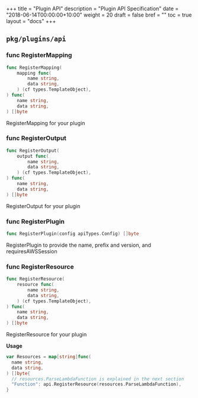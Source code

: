 +++
title = "Plugin API"
description = "Plugin API Specification"
date = "2018-06-14T00:00:00+10:00"
weight = 20
draft = false
bref = ""
toc = true
layout  = "docs"
+++


## `pkg/plugins/api`

### func RegisterMapping

```go
func RegisterMapping(
    mapping func(
        name string,
        data string,
    ) (cf types.TemplateObject),
) func(
    name string,
    data string,
) []byte
```

RegisterMapping for your plugin

### func RegisterOutput

```go
func RegisterOutput(
    output func(
        name string,
        data string,
    ) (cf types.TemplateObject),
) func(
    name string,
    data string,
) []byte
```

RegisterOutput for your plugin

### func RegisterPlugin

```go
func RegisterPlugin(config apiTypes.Config) []byte
```

RegisterPlugin to provide the name, prefix and version, and requiresAWSSession

### func RegisterResource

```go
func RegisterResource(
    resource func(
        name string,
        data string,
    ) (cf types.TemplateObject),
) func(
    name string,
    data string,
) []byte
```

RegisterResource for your plugin

__Usage__

```go
var Resources = map[string]func(
  name string,
  data string,
) []byte{
  // resources.ParseLambdaFunction is explained in the next section
  "Function": api.RegisterResource(resources.ParseLambdaFunction),
}
```
